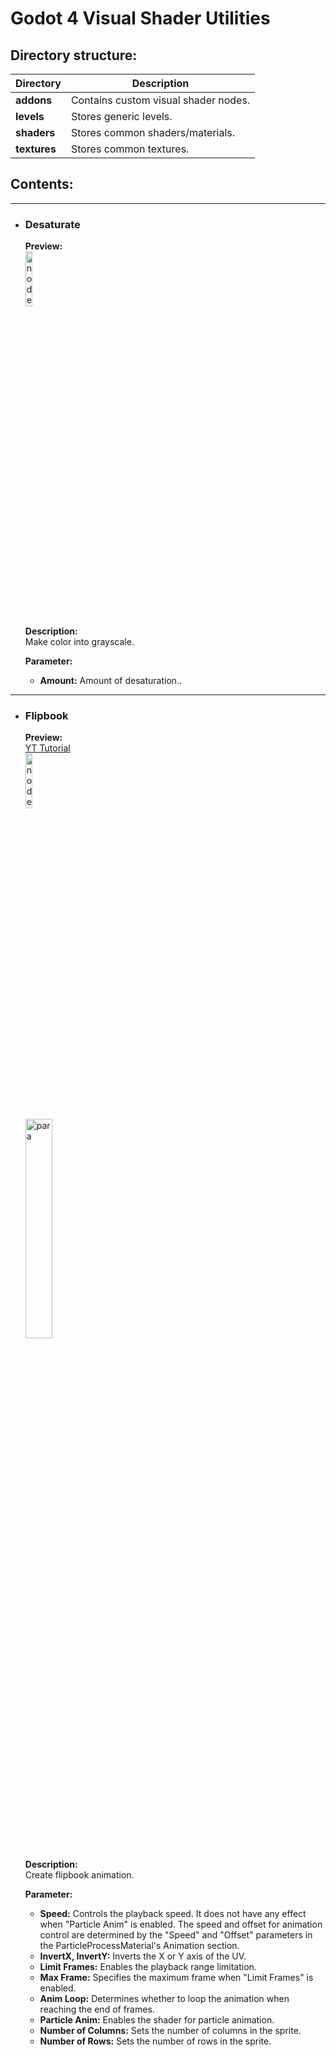 # Godot 4 Visual Shader Utilities

## Directory structure:
| Directory | Description |
| --- | --- |
| **addons** | Contains custom visual shader nodes. |
| **levels** | Stores generic levels. |
| **shaders** | Stores common shaders/materials. |
| **textures** | Stores common textures. |

## Contents:
---
 
- ### Desaturate
  **Preview:**  
  <img src="https://github.com/Kextex/Godot_4_Visual_Shader_Utilities/assets/114914897/ce7bb6c4-3359-46eb-b2c3-5a2728aede3d" alt="node" width="15%" height="15%">  

  **Description:**  
  Make color into grayscale.
  
  **Parameter:**  
  - **Amount:** Amount of desaturation..

---

- ### Flipbook
  **Preview:**  
  [YT Tutorial](https://youtu.be/Ccmso1cfEIA)  
  <img src="https://github.com/Kextex/Godot_4_Visual_Shader_Utilities/assets/114914897/17b5a619-355a-44fc-ac9d-c8faaa35181f" alt="node" width="15%" height="15%">  
  <img src="https://github.com/Kextex/Godot_4_Visual_Shader_Utilities/assets/114914897/bdab5b70-f9cb-4da7-9159-1fe73d4ae10c" alt="para" width="30%" height="30%">

  **Description:**  
  Create flipbook animation.
  
  **Parameter:**
  - **Speed:** Controls the playback speed. It does not have any effect when "Particle Anim" is enabled. The speed and offset for animation control are determined by the "Speed" and "Offset" parameters in the ParticleProcessMaterial's Animation section.
  - **InvertX, InvertY:** Inverts the X or Y axis of the UV.
  - **Limit Frames:** Enables the playback range limitation.
  - **Max Frame:** Specifies the maximum frame when "Limit Frames" is enabled.
  - **Anim Loop:** Determines whether to loop the animation when reaching the end of frames.
  - **Particle Anim:** Enables the shader for particle animation.
  - **Number of Columns:** Sets the number of columns in the sprite.
  - **Number of Rows:** Sets the number of rows in the sprite.

